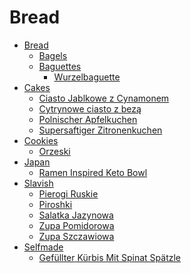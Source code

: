 # Bread

- [Bread]()
  - [Bagels](./recipes/bread/bagels.md)
  - [Baguettes]()
    - [Wurzelbaguette](./recipes/bread/baguette/wurzel_hell.md)
- [Cakes]()
  - [Ciasto Jablkowe z Cynamonem](./recipes/cakes/Ciasto_Jablkowe_z_Cynamonem.md)
  - [Cytrynowe ciasto z bezą](./recipes/cakes/Cytrynowe_ciasto_z_bezą.md)
  - [Polnischer Apfelkuchen](./recipes/cakes/Polnischer_Apfelkuchen.md)
  - [Supersaftiger Zitronenkuchen](./recipes/cakes/supersaftiger_zitronenkuchen.md)
- [Cookies]()
  - [Orzeski](./recipes/cokies/orzeszki.md)
- [Japan]()
  - [Ramen Inspired Keto Bowl](./recipes/japan/Ramen_Inspired_Keto_Bowl.md)
- [Slavish]()
  - [Pierogi Ruskie](./recipes/slavish/Pierogi_ruskie.md)
  - [Piroshki](./recipes/slavish/Piroshki.md)
  - [Salatka Jazynowa](./recipes/slavish/Salatka_Jazynowa.md)
  - [Zupa Pomidorowa](./recipes/slavish/zupa_pomidorowa.md)
  - [Zupa Szczawiowa](./recipes/slavish/zupa_szczawiowa.md)
- [Selfmade]()
  - [Gefüllter Kürbis Mit Spinat Spätzle](./recipes/selfmade/GefüllterKürbisMitSpinatSpätzle.md)
